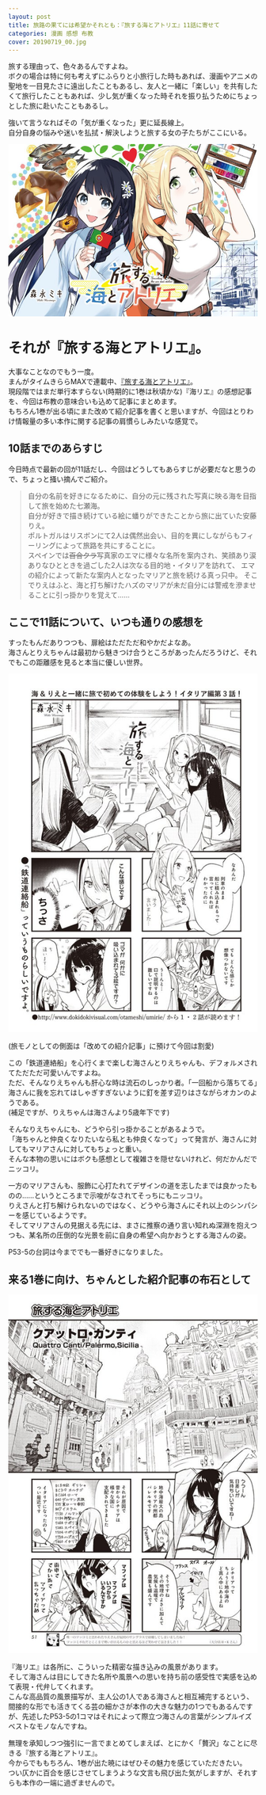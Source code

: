 ```yaml
---
layout: post
title: 旅路の果てには希望かそれとも：『旅する海とアトリエ』11話に寄せて
categories: 漫画 感想 布教
cover: 20190719_00.jpg
---
```


旅する理由って、色々あるんですよね。  
ボクの場合は特に何も考えずにふらりと小旅行した時もあれば、漫画やアニメの聖地を一目見たさに遠出したこともあるし、友人と一緒に「楽しい」を共有したくて旅行したこともあれば、少し気が重くなった時それを振り払うためにちょっとした旅に赴いたこともあるし。

強いて言うなればその「気が重くなった」更に延長線上。  
自分自身の悩みや迷いを払拭・解決しようと旅する女の子たちがここにいる。

[![1話扉絵](/images/20190719_00.jpg "1話扉絵")](https://twitter.com/mangatimekirara/status/1042066986916753408)

# それが『旅する海とアトリエ』。

大事なことなのでもう一度。  
まんがタイムきららMAXで連載中、[『旅する海とアトリエ』](http://www.dokidokivisual.com/otameshi/umirie/)。  
現段階ではまだ単行本すらない(時期的に1巻は秋頃かな)『海リエ』の感想記事を、今回は布教の意味合いも込めて記事にまとめます。  
もちろん1巻が出る頃にまた改めて紹介記事を書くと思いますが、今回はとりわけ情報量の多い本作に関する記事の肩慣らしみたいな感覚で。

## 10話までのあらすじ

今日時点で最新の回が11話だし、今回はどうしてもあらすじが必要だなと思うので、ちょっと掻い摘んでご紹介。

> 自分の名前を好きになるために、自分の元に残された写真に映る海を目指して旅を始めた七瀬海。  
> 自分が好きで描き続けている絵に蟠りができたことから旅に出ていた安藤りえ。  
> ポルトガルはリスボンにて2人は偶然出会い、目的を異にしながらもフィーリングによって旅路を共にすることに。  
> スペインでは~~百合クラ~~写真家のエマに様々な名所を案内され、笑顔あり涙ありなひとときを過ごした2人は次なる目的地・イタリアを訪れて、
> エマの紹介によって新たな案内人となったマリアと旅を続ける真っ只中。
> そこでりえはふと、海と打ち解けたハズのマリアが未だ自分には警戒を滲ませることに引っ掛かりを覚えて……

## ここで11話について、いつも通りの感想を

すったもんだありつつも、扉絵はただただ和やかだよなあ。  
海さんとりえちゃんは最初から魅きつけ合うところがあったんだろうけど、それでもこの距離感を見ると本当に優しい世界。

[![11話より](/images/20190719_01.jpg "11話より")](https://twitter.com/mangatimekirara/status/1151873594789466112)

(旅モノとしての側面は「改めての紹介記事」に預けて今回は割愛)

この「鉄道連絡船」を心行くまで楽しむ海さんとりえちゃんも、デフォルメされてただただ可愛いんですよね。  
ただ、そんなりえちゃんも肝心な時は流石のしっかり者。「一回船から落ちてる」海さんに我を忘れてはしゃぎすぎないように釘を差す辺りはさながらオカンのようである。  
(補足ですが、りえちゃんは海さんより5歳年下です)

そんなりえちゃんにも、どうやら引っ掛かることがあるようで。  
「海ちゃんと仲良くなりたいなら私とも仲良くなって」って発言が、海さんに対してもマリアさんに対してもちょっと重い。  
そんな本物の思いにはボクも感想として複雑さを隠せないけれど、何だかんだでニッコリ。

一方のマリアさんも、服飾に心打たれてデザインの道を志したまでは良かったものの……というところまで示唆がなされてそっちにもニッコリ。  
りえさんと打ち解けられないのではなく、どうやら海さんにそれ以上のシンパシーを感じているようです。  
そしてマリアさんの見据える先には、まさに推察の通り言い知れぬ深淵を抱えつつも、某名所の圧倒的な光景を前に自身の希望へ向かおうとする海さんの姿。

P53-5の台詞は今まででも一番好きになりました。

## 来る1巻に向け、ちゃんとした紹介記事の布石として

[![11話より](/images/20190719_02.jpg "11話より")](https://twitter.com/mangatimekirara/status/1151873594789466112)

『海リエ』は各所に、こういった精密な描き込みの風景があります。  
そして海さんは目にしてきた名所や風景への思いを持ち前の感受性で実感を込めて表現・代弁してくれます。  
こんな高品質の風景描写が、主人公の1人である海さんと相互補完するという、間接的な形でも活きてくる芸の細かさが本作の大きな魅力の1つでもあるんですが、先述したP53-5の1コマはそれによって際立つ海さんの言葉がシンプルイズベストなモノなんですね。  

無理を承知しつつ強引に一言でまとめてしまえば、とにかく「贅沢」なことに尽きる『旅する海とアトリエ』。  
今からでももちろん、1巻が出た暁にはぜひその魅力を感じていただきたい。  
つい仄かに百合を感じさせてしまうような文言も飛び出た気がしますが、それすらも本作の一端に過ぎませんので。
